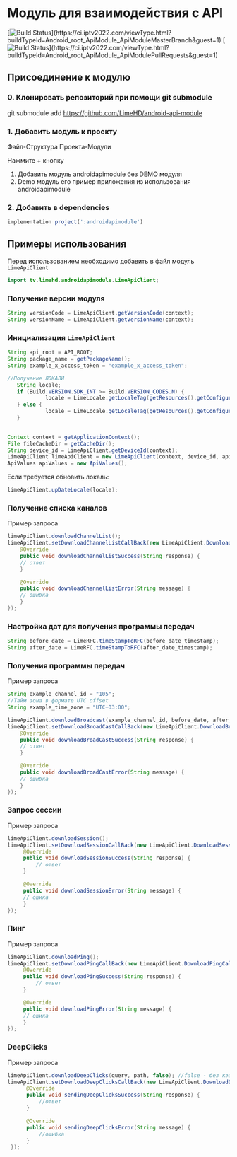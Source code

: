 # Модуль для взаимодействия с API

[![Build Status](https://ci.iptv2022.com/app/rest/builds/buildType(id:Android_root_ApiModule_ApiModuleMasterBranch)/statusIcon)](https://ci.iptv2022.com/viewType.html?buildTypeId=Android_root_ApiModule_ApiModuleMasterBranch&guest=1)
[![Build Status](https://ci.iptv2022.com/app/rest/builds/buildType(id:Android_root_ApiModule_ApiModulePullRequests)/statusIcon)](https://ci.iptv2022.com/viewType.html?buildTypeId=Android_root_ApiModule_ApiModulePullRequests&guest=1)

## Присоединение к модулю

### 0. Клонировать репозиторий при помощи git submodule

git submodule add https://github.com/LimeHD/android-api-module

### 1. Добавить модуль к проекту
Файл-Структура Проекта-Модули

Нажмите + кнопку

1. Добавить модуль androidapimodule без DEMO модуля
2. Demo модуль его пример приложения из использования androidapimodule

### 2. Добавить в dependencies

``` js
implementation project(':androidapimodule')
```

## Примеры использования
Перед использованием необходимо добавить в файл модуль `LimeApiClient`
``` java
import tv.limehd.androidapimodule.LimeApiClient;
```
### Получение версии модуля
```java
String versionCode = LimeApiClient.getVersionCode(context);
String versionName = LimeApiClient.getVersionName(context);
```

### Инициализация `LimeApiClient`
```java
String api_root = API_ROOT;
String package_name = getPackageName();
String example_x_access_token = "example_x_access_token";

//Получение ЛОКАЛИ
   String locale;
   if (Build.VERSION.SDK_INT >= Build.VERSION_CODES.N) {
            locale = LimeLocale.getLocaleTag(getResources().getConfiguration().getLocales().get(0));
   } else {
            locale = LimeLocale.getLocaleTag(getResources().getConfiguration().locale);
   }
   

Context context = getApplicationContext();
File fileCacheDir = getCacheDir();
String device_id = LimeApiClient.getDeviceId(context);
LimeApiClient limeApiClient = new LimeApiClient(context, device_id, api_root, scheme, package_name, example_x_access_token, locale, fileCacheDir);
ApiValues apiValues = new ApiValues();

```
Если требуется обновить локаль:
``` java
limeApiClient.upDateLocale(locale);
```

### Получение списка каналов
Пример запроса
``` java
limeApiClient.downloadChannelList();
limeApiClient.setDownloadChannelListCallBack(new LimeApiClient.DownloadChannelListCallBack() {
    @Override
    public void downloadChannelListSuccess(String response) {
	// ответ
    }

    @Override
    public void downloadChannelListError(String message) {
	// ошибка
    }
});
```
### Настройка дат для получения программы передач
``` java
String before_date = LimeRFC.timeStampToRFC(before_date_timestamp);
String after_date = LimeRFC.timeStampToRFC(after_date_timestamp);
```
### Получения программы передач
Пример запроса
``` java
String example_channel_id = "105";
//Тайм зона в формате UTC offset
String example_time_zone = "UTC+03:00";

limeApiClient.downloadBroadcast(example_channel_id, before_date, after_date, example_time_zone);
limeApiClient.setDownloadBroadCastCallBack(new LimeApiClient.DownloadBroadCastCallBack() {
    @Override
    public void downloadBroadCastSuccess(String response) {
	// ответ
    }

    @Override
    public void downloadBroadCastError(String message) {
	// ошибка
    }
});
```

### Запрос сессии
Пример запроса
``` java
limeApiClient.downloadSession();
limeApiClient.setDownloadSessionCallBack(new LimeApiClient.DownloadSessionCallBack() {
     @Override
     public void downloadSessionSuccess(String response) {
         // ответ
     }

     @Override
     public void downloadSessionError(String message) {
	 // ошика
     }
});
```

### Пинг
Пример запроса
``` java
limeApiClient.downloadPing();
limeApiClient.setDownloadPingCallBack(new LimeApiClient.DownloadPingCallBack() {
     @Override
     public void downloadPingSuccess(String response) {
         // ответ
     }

     @Override
     public void downloadPingError(String message) {
	 // ошика
     }
});
```
### DeepClicks
Пример запроса
``` java
limeApiClient.downloadDeepClicks(query, path, false); //false - без кэша 
limeApiClient.setDownloadDeepClicksCallBack(new LimeApiClient.DownloadDeepClicksCallBack() {
      @Override
      public void sendingDeepClicksSuccess(String response) {
          //ответ         
      }

      @Override
      public void sendingDeepClicksError(String message) {
          //ошибка             
      }
 });
```
